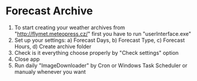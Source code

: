 # Forecast Archive
1. To start creating your weather archives from "http://flymet.meteopress.cz/" first you have to run "userInterface.exe"
2. Set up your settings:
a) Forecast Days, 
b) Forecast Type, 
c) Forecast Hours,
d) Create archive folder
3. Check is it everything choose properly by "Check settings" option 
4. Close app
5. Run daily "ImageDownloader" by Cron or Windows Task Scheduler or manualy whenever you want


